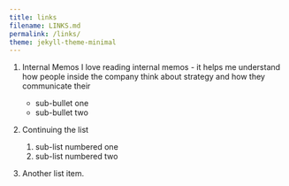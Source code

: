 ```yaml
---
title: links
filename: LINKS.md
permalink: /links/
theme: jekyll-theme-minimal
--- 
```

1.  Internal Memos
    I love reading internal memos - it helps me understand how people inside the company think about strategy and how they
    communicate their 

    * sub-bullet one
    * sub-bullet two

2.  Continuing the list

    1. sub-list numbered one
    2. sub-list numbered two

3.  Another list item.
